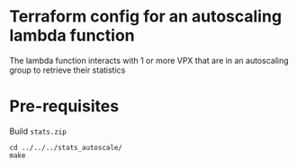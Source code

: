 # Terraform config for an autoscaling lambda function
The lambda function interacts with 1 or more VPX that are in an autoscaling group to retrieve their statistics

# Pre-requisites
Build `stats.zip`

```
cd ../../../stats_autoscale/
make 
```
